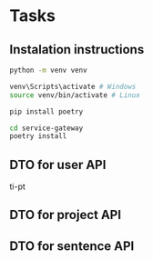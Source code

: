 # Tasks

## Instalation instructions

```bash
python -m venv venv

venv\Scripts\activate # Windows
source venv/bin/activate # Linux

pip install poetry

cd service-gateway
poetry install
```

## DTO for user API

ti-pt

## DTO for project API

## DTO for sentence API
